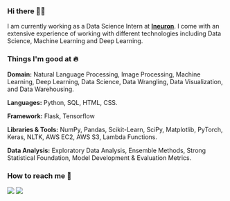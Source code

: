 ### Hi there 👋🏻 
I am currently working as a Data Science Intern at [**Ineuron**](https://ineuron.ai/). I come with an extensive experience of working with different technologies including Data Science, Machine Learning and Deep Learning.


### Things I'm good at :fire:

**Domain:** Natural Language Processing, Image Processing, Machine Learning, Deep Learning, Data Science, Data Wrangling, Data Visualization, and Data Warehousing.

**Languages:**  Python, SQL, HTML, CSS.

**Framework:** Flask, Tensorflow

**Libraries & Tools:** NumPy, Pandas, Scikit-Learn, SciPy, Matplotlib, PyTorch, Keras, NLTK, AWS EC2, AWS S3, Lambda Functions.

**Data Analysis:** Exploratory Data Analysis, Ensemble Methods, Strong Statistical Foundation, Model Development & Evaluation Metrics.

### How to reach me 📱 

[<img target="_blank" src="https://img.icons8.com/cotton/64/000000/whatsapp--v4.png"/>](https://wa.me/919557708565) [<img target="_blank" src="https://img.icons8.com/doodle/64/000000/linkedin-circled.png"/>](http://Linkedin.com/in/haiderali001/) 

